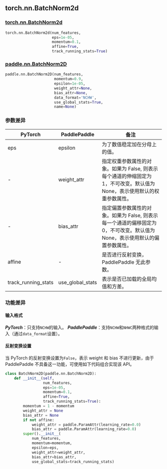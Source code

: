 ## torch.nn.BatchNorm2d
### [torch.nn.BatchNorm2d](https://pytorch.org/docs/stable/generated/torch.nn.BatchNorm2d.html?highlight=batchnorm2d#torch.nn.BatchNorm2d)
```python
torch.nn.BatchNorm2d(num_features,
                     eps=1e-05,
                     momentum=0.1,
                     affine=True,
                     track_running_stats=True)
```
### [paddle.nn.BatchNorm2D](https://www.paddlepaddle.org.cn/documentation/docs/zh/api/paddle/nn/BatchNorm2D_cn.html#batchnorm2d)
```python
paddle.nn.BatchNorm2D(num_features,
                      momentum=0.9,
                      epsilon=1e-05,
                      weight_attr=None,
                      bias_attr=None,
                      data_format='NCHW',
                      use_global_stats=True,
                      name=None)
```
### 参数差异
| PyTorch       | PaddlePaddle | 备注                                                   |
| ------------- | ------------ | ------------------------------------------------------ |
| eps          | epsilon        | 为了数值稳定加在分母上的值。                                     |
| -           | weight_attr            | 指定权重参数属性的对象。如果为 False, 则表示每个通道的伸缩固定为 1，不可改变。默认值为 None，表示使用默认的权重参数属性。 |
| -           | bias_attr            | 指定偏置参数属性的对象。如果为 False, 则表示每一个通道的偏移固定为 0，不可改变。默认值为 None，表示使用默认的偏置参数属性。 |
| affine  | -   | 是否进行反射变换，PaddlePaddle 无此参数。         |
| track_running_stats  | use_global_stats   | 表示是否已加载的全局均值和方差。                   |

### 功能差异

#### 输入格式
***PyTorch***：只支持`NCHW`的输入。
***PaddlePaddle***：支持`NCHW`和`NHWC`两种格式的输入（通过`data_format`设置）。

#### 反射变换设置
当 PyTorch 的反射变换设置为`False`，表示 weight 和 bias 不进行更新，由于 PaddlePaddle 不具备这一功能，可使用如下代码组合实现该 API。
```python
class BatchNorm2D(paddle.nn.BatchNorm2D):
    def __init__(self,
                 num_features,
                 eps=1e-05,
                 momentum=0.1,
                 affine=True,
                 track_running_stats=True):
        momentum = 1 - momentum
        weight_attr = None
        bias_attr = None
        if not affine:
            weight_attr = paddle.ParamAttr(learning_rate=0.0)
            bias_attr = paddle.ParamAttr(learning_rate=0.0)
        super().__init__(
            num_features,
            momentum=momentum,
            epsilon=eps,
            weight_attr=weight_attr,
            bias_attr=bias_attr,
            use_global_stats=track_running_stats)
```
